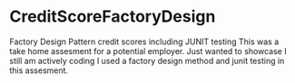 # CreditScoreFactoryDesign
Factory Design Pattern credit scores including JUNIT testing
This was a take home assesment for a potential employer. Just wanted to showcase I still am actively coding
I used a factory design method and junit testing in this assesment.
